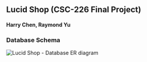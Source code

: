 ## Lucid Shop (CSC-226 Final Project)

#### Harry Chen, Raymond Yu

### Database Schema
![Lucid Shop - Database ER diagram](https://user-images.githubusercontent.com/32341666/116796016-375c7a80-aaa7-11eb-845d-977f27b91332.png)

